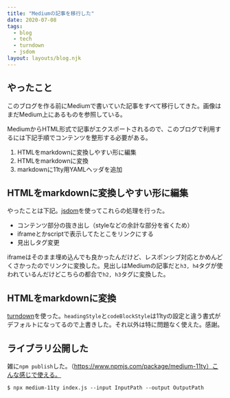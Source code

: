 ```yaml
---
title: "Mediumの記事を移行した"
date: 2020-07-08
tags:
  - blog
  - tech
  - turndown
  - jsdom
layout: layouts/blog.njk
---
```


## やったこと

このブログを作る前にMediumで書いていた記事をすべて移行してきた。画像はまだMedium上にあるものを参照している。

MediumからHTML形式で記事がエクスポートされるので、このブログで利用するには下記手順でコンテンツを整形する必要がある。

1. HTMLをmarkdownに変換しやすい形に編集
2. HTMLをmarkdownに変換
3. markdownに11ty用YAMLヘッダを追加

## HTMLをmarkdownに変換しやすい形に編集

やったことは下記。[jsdom](https://github.com/jsdom/jsdom)を使ってこれらの処理を行った。

- コンテンツ部分の抜き出し（styleなどの余計な部分を省くため）
- iframeとかscriptで表示してたとこをリンクにする
- 見出しタグ変更

iframeはそのまま埋め込んでも良かったんだけど、レスポンシブ対応とかめんどくさかったのでリンクに変換した。見出しはMediumの記事だと`h3, h4`タグが使われているんだけどこちらの都合で`h2, h3`タグに変換した。

## HTMLをmarkdownに変換

[turndown](https://github.com/domchristie/turndown)を使った。`headingStyle`と`codeBlockStyle`は11tyの設定と違う書式がデフォルトになってるので上書きした。それ以外は特に問題なく使えた。感謝。

## ライブラリ公開した

雑に`npm publish`した。（https://www.npmjs.com/package/medium-11ty）こんな感じで使える。

```
$ npx medium-11ty index.js --input InputPath --output OutputPath
```

